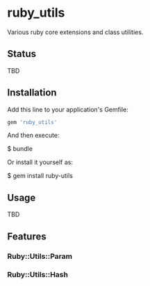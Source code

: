 # ruby_utils

Various ruby core extensions and class utilities.

## Status
TBD


## Installation

Add this line to your application's Gemfile:

```ruby
gem 'ruby_utils'
```

And then execute:

  $ bundle

Or install it yourself as:

  $ gem install ruby-utils

## Usage
TBD


## Features

### Ruby::Utils::Param

### Ruby::Utils::Hash
